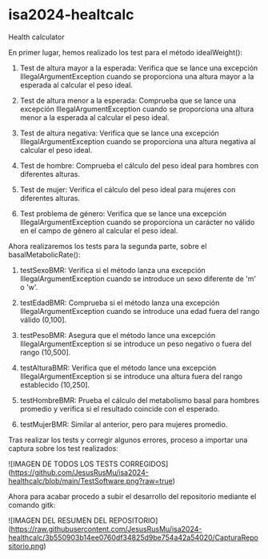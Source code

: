 # isa2024-healtcalc
Health calculator

En primer lugar, hemos realizado los test para el método idealWeight():

1. Test de altura mayor a la esperada:
Verifica que se lance una excepción IllegalArgumentException cuando se proporciona una altura mayor a la esperada al calcular el peso ideal.

2. Test de altura menor a la esperada:
Comprueba que se lance una excepción IllegalArgumentException cuando se proporciona una altura menor a la esperada al calcular el peso ideal.

3. Test de altura negativa:
Verifica que se lance una excepción IllegalArgumentException cuando se proporciona una altura negativa al calcular el peso ideal.

4. Test de hombre:
Comprueba el cálculo del peso ideal para hombres con diferentes alturas.

5. Test de mujer:
Verifica el cálculo del peso ideal para mujeres con diferentes alturas.

6. Test problema de género:
Verifica que se lance una excepción IllegalArgumentException cuando se proporciona un carácter no válido en el campo de género al calcular el peso ideal.

Ahora realizaremos los tests para la segunda parte, sobre el basalMetabolicRate():

1. testSexoBMR:
Verifica si el método lanza una excepción IllegalArgumentException cuando se introduce un sexo diferente de 'm' o 'w'.

2. testEdadBMR: 
Comprueba si el método lanza una excepción IllegalArgumentException cuando se introduce una edad fuera del rango válido (0,100].

3. testPesoBMR: 
Asegura que el método lance una excepción IllegalArgumentException si se introduce un peso negativo o fuera del rango (10,500].

4. testAlturaBMR: 
Verifica que el método lance una excepción IllegalArgumentException si se introduce una altura fuera del rango establecido (10,250].

5. testHombreBMR: 
Prueba el cálculo del metabolismo basal para hombres promedio y verifica si el resultado coincide con el esperado.

6. testMujerBMR: 
Similar al anterior, pero para mujeres promedio.


Tras realizar los tests y corregir algunos errores, proceso a importar una captura sobre los test realizados:

![IMAGEN DE TODOS LOS TESTS CORREGIDOS] (https://github.com/JesusRusMu/isa2024-healthcalc/blob/main/TestSoftware.png?raw=true)



Ahora para acabar procedo a subir el desarrollo del repositorio mediante el comando gitk:

![IMAGEN DEL RESUMEN DEL REPOSITORIO] (https://raw.githubusercontent.com/JesusRusMu/isa2024-healthcalc/3b550903b14ee0760df34825d9be754a42a54020/CapturaRepositorio.png)


